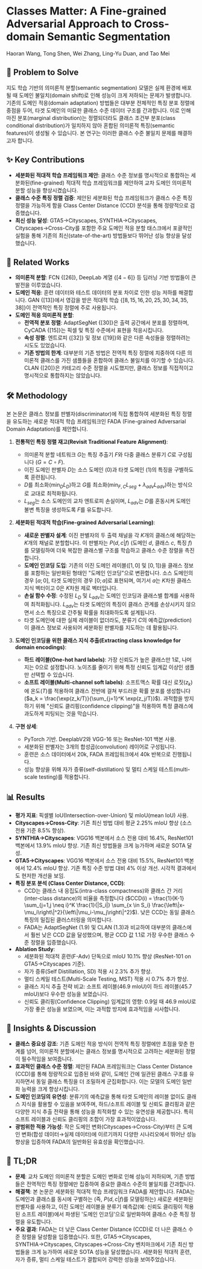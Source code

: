 # Classes Matter: A Fine-grained Adversarial Approach to Cross-domain Semantic Segmentation

Haoran Wang, Tong Shen, Wei Zhang, Ling-Yu Duan, and Tao Mei

## 🧩 Problem to Solve

지도 학습 기반의 의미론적 분할(semantic segmentation) 모델은 실제 환경에 배포될 때 도메인 불일치(domain shift)로 인해 성능이 크게 저하되는 문제가 발생합니다. 기존의 도메인 적응(domain adaptation) 방법들은 대부분 전체적인 특징 분포 정렬에 중점을 두어, 타겟 도메인의 미묘한 클래스 수준 데이터 구조를 간과합니다. 이로 인해 마진 분포(marginal distribution)는 정렬되더라도 클래스 조건부 분포(class conditional distribution)가 일치하지 않아 혼합된 의미론적 특징(semantic features)이 생성될 수 있습니다. 본 연구는 이러한 클래스 수준 불일치 문제를 해결하고자 합니다.

## ✨ Key Contributions

* **세분화된 적대적 학습 프레임워크 제안**: 클래스 수준 정보를 명시적으로 통합하는 세분화된(fine-grained) 적대적 학습 프레임워크를 제안하여 교차 도메인 의미론적 분할 성능을 향상시켰습니다.
* **클래스 수준 특징 정렬 검증**: 제안된 세분화된 학습 프레임워크가 클래스 수준 특징 정렬을 가능하게 함을 Class Center Distance (CCD) 분석을 통해 정량적으로 검증했습니다.
* **최신 성능 달성**: GTA5→Cityscapes, SYNTHIA→Cityscapes, Cityscapes→Cross-City를 포함한 주요 도메인 적응 분할 태스크에서 포괄적인 실험을 통해 기존의 최신(state-of-the-art) 방법들보다 뛰어난 성능 향상을 달성했습니다.

## 📎 Related Works

* **의미론적 분할**: FCN {$[26]$}, DeepLab 계열 {$[4-6]$} 등 딥러닝 기반 방법들이 큰 발전을 이루었습니다.
* **도메인 적응**: 훈련 데이터와 테스트 데이터의 분포 차이로 인한 성능 저하를 해결합니다. GAN {$[13]$}에서 영감을 받은 적대적 학습 {$[8, 15, 16, 20, 25, 30, 34, 35, 38]$}이 전역적인 특징 정렬에 주로 사용됩니다.
* **도메인 적응 의미론적 분할**:
  * **전역적 분포 정렬**: AdaptSegNet {$[30]$}은 출력 공간에서 분포를 정렬하며, CyCADA {$[15]$}는 픽셀 및 특징 수준에서 표현을 적응시킵니다.
  * **속성 정렬**: 엔트로피 {$[32]$} 및 정보 {$[19]$}와 같은 다른 속성들을 정렬하려는 시도도 있었습니다.
  * **기존 방법의 한계**: 대부분의 기존 방법은 전역적 특징 정렬에 치중하여 다른 의미론적 클래스를 가진 샘플들을 혼합하여 클래스 불일치를 야기할 수 있습니다. CLAN {$[20]$}은 카테고리 수준 정렬을 시도했지만, 클래스 정보를 직접적이고 명시적으로 통합하지는 않았습니다.

## 🛠️ Methodology

본 논문은 클래스 정보를 판별자(discriminator)에 직접 통합하여 세분화된 특징 정렬을 유도하는 새로운 적대적 학습 프레임워크인 FADA (Fine-grained Adversarial Domain Adaptation)를 제안합니다.

1. **전통적인 특징 정렬 재고($\text{Revisit Traditional Feature Alignment}$)**:
    * 의미론적 분할 네트워크 $G$는 특징 추출기 $F$와 다중 클래스 분류기 $C$로 구성됩니다 ($G = C \circ F$).
    * 이진 도메인 판별자 $D$는 소스 도메인 ($0$)과 타겟 도메인 ($1$)의 특징을 구별하도록 훈련됩니다.
    * $D$를 최소화($\min_D L_D$)하고 $G$를 최소화($\min_{F,C} L_{seg} + \lambda_{adv} L_{adv}$)하는 방식으로 교대로 최적화됩니다.
    * $L_{seg}$는 소스 도메인의 교차 엔트로피 손실이며, $L_{adv}$는 $D$를 혼동시켜 도메인 불변 특징을 생성하도록 $F$를 유도합니다.

2. **세분화된 적대적 학습($\text{Fine-grained Adversarial Learning}$)**:
    * **새로운 판별자 설계**: 이진 판별자의 두 출력 채널을 각 $K$개의 클래스에 해당하는 $K$개의 채널로 분할합니다. 이 판별자는 $P(d, c|f)$ (도메인 $d$, 클래스 $c$, 특징 $f$)를 모델링하여 더욱 복잡한 클래스별 구조를 학습하고 클래스 수준 정렬을 촉진합니다.
    * **도메인 인코딩 도입**: 기존의 이진 도메인 레이블($[1,0]$ 및 $[0,1]$)을 클래스 정보를 포함하는 일반화된 형태인 "도메인 인코딩"으로 변환합니다. 소스 도메인의 경우 $[a;0]$, 타겟 도메인의 경우 $[0;a]$로 표현되며, 여기서 $a$는 $K$차원 클래스 지식 벡터이고 $0$은 $K$차원 제로 벡터입니다.
    * **손실 함수 수정**: 수정된 $L_D$ 및 $L_{adv}$는 도메인 인코딩과 클래스별 합계를 사용하여 최적화됩니다. $L_{adv}$는 타겟 도메인의 특징이 클래스 관계를 손상시키지 않으면서 소스 특징으로 간주될 확률을 최대화하도록 설계됩니다.
    * 타겟 도메인에 대한 실제 레이블이 없더라도, 분류기 $C$의 예측값(prediction)이 클래스 정보로 사용되어 세분화된 판별자를 지도하는 데 활용됩니다.

3. **도메인 인코딩을 위한 클래스 지식 추출($\text{Extracting class knowledge for domain encodings}$)**:
    * **하드 레이블(One-hot hard labels)**: 가장 신뢰도가 높은 클래스만 $1$로, 나머지는 $0$으로 설정합니다. 노이즈를 줄이기 위해 특정 신뢰도 임계값 이상인 샘플만 선택할 수 있습니다.
    * **소프트 레이블(Multi-channel soft labels)**: 소프트맥스 확률 대신 로짓($z_k$)에 온도($T$)를 적용하여 클래스 전반에 걸쳐 부드러운 확률 분포를 생성합니다 ($a_k = \frac{\exp(z_k/T)}{\sum_{j=1}^K \exp(z_j/T)}$). 과적합을 방지하기 위해 "신뢰도 클리핑(confidence clipping)"을 적용하여 특정 클래스에 과도하게 피팅되는 것을 막습니다.

4. **구현 상세**:
    * PyTorch 기반. DeeplabV2와 VGG-16 또는 ResNet-101 백본 사용.
    * 세분화된 판별자는 3개의 합성곱(convolution) 레이어로 구성됩니다.
    * 훈련은 소스 데이터에서 20k, FADA 프레임워크에서 40k 반복으로 진행됩니다.
    * 성능 향상을 위해 자가 증류(self-distillation) 및 멀티 스케일 테스트(multi-scale testing)를 적용합니다.

## 📊 Results

* **평가 지표**: 픽셀별 IoU(Intersection-over-Union) 및 mIoU(mean IoU) 사용.
* **Cityscapes→Cross-City**: 기존 최신 방법 대비 평균 2.25% mIoU 향상 (소스 전용 기준 8.5% 향상).
* **SYNTHIA→Cityscapes**: VGG16 백본에서 소스 전용 대비 16.4%, ResNet101 백본에서 13.9% mIoU 향상. 기존 최신 방법들을 크게 능가하며 새로운 SOTA 달성.
* **GTA5→Cityscapes**: VGG16 백본에서 소스 전용 대비 15.5%, ResNet101 백본에서 12.4% mIoU 향상. 기존 특징 수준 방법 대비 4% 이상 개선. 시각적 결과에서도 현저한 개선을 보임.
* **특징 분포 분석 (Class Center Distance, CCD)**:
  * CCD는 클래스 내 응집도(intra-class compactness)와 클래스 간 거리(inter-class distance)의 비율을 측정합니다 ($CCD(i) = \frac{1}{K-1} \sum_{j=1,j \neq i}^K \frac{1}{|S_i|} \sum_{x \in S_i} \frac{\left\|x-\mu_i\right\|^2}{\left\|\mu_i-\mu_j\right\|^2}$). 낮은 CCD는 동일 클래스 특징의 밀집된 클러스터링을 의미합니다.
  * FADA는 AdaptSegNet (1.9) 및 CLAN (1.3)과 비교하여 대부분의 클래스에서 훨씬 낮은 CCD 값을 달성했으며, 평균 CCD 값 1.1로 가장 우수한 클래스 수준 정렬을 입증했습니다.
* **Ablation Study**:
  * 세분화된 적대적 훈련(F-Adv) 단독으로 mIoU 10.1% 향상 (ResNet-101 on GTA5→Cityscapes 기준).
  * 자가 증류(Self Distillation, SD) 적용 시 2.3% 추가 향상.
  * 멀티 스케일 테스트(Multi-Scale Testing, MST) 적용 시 0.7% 추가 향상.
  * 클래스 지식 추출 전략 비교: 소프트 레이블(46.9 mIoU)이 하드 레이블(45.7 mIoU)보다 우수한 성능을 보였습니다.
  * 신뢰도 클리핑(Confidence Clipping) 임계값의 영향: 0.9일 때 46.9 mIoU로 가장 좋은 성능을 보였으며, 이는 과적합 방지에 효과적임을 시사합니다.

## 🧠 Insights & Discussion

* **클래스 중요성 강조**: 기존 도메인 적응 방식이 전역적 특징 정렬에만 초점을 맞춘 한계를 넘어, 의미론적 분할에서는 클래스 정보를 명시적으로 고려하는 세분화된 정렬이 필수적임을 보여줍니다.
* **효과적인 클래스 수준 정렬**: 제안된 FADA 프레임워크는 Class Center Distance (CCD)를 통해 정량적으로 입증된 바와 같이, 도메인 간에 일관된 클래스 구조를 유지하면서 동일 클래스 특징을 더 조밀하게 군집화합니다. 이는 모델의 도메인 일반화 능력을 크게 향상시킵니다.
* **도메인 인코딩의 유연성**: 분류기의 예측값을 통해 타겟 도메인의 레이블 없이도 클래스 지식을 활용할 수 있음을 보여주며, 하드/소프트 레이블 및 신뢰도 클리핑과 같은 다양한 지식 추출 전략을 통해 성능을 최적화할 수 있는 유연성을 제공합니다. 특히 소프트 레이블과 신뢰도 클리핑의 조합이 가장 효과적이었습니다.
* **광범위한 적용 가능성**: 작은 도메인 변화(Cityscapes→Cross-City)부터 큰 도메인 변화(합성 데이터→실제 데이터)에 이르기까지 다양한 시나리오에서 뛰어난 성능 향상을 입증하여 FADA의 일반화된 유효성을 확인했습니다.

## 📌 TL;DR

* **문제**: 교차 도메인 의미론적 분할은 도메인 변화로 인해 성능이 저하되며, 기존 방법들은 전역적인 특징 정렬에만 집중하여 중요한 클래스 수준의 불일치를 간과합니다.
* **해결책**: 본 논문은 세분화된 적대적 학습 프레임워크 FADA를 제안합니다. FADA는 도메인과 클래스를 동시에 구별하는 (즉, $P(d,c|f)$를 모델링하는) 새로운 세분화된 판별자를 사용하고, 이진 도메인 레이블을 분류기 예측값(예: 신뢰도 클리핑이 적용된 소프트 레이블)에서 파생된 '도메인 인코딩'으로 일반화하여 클래스 수준 특징 정렬을 유도합니다.
* **주요 결과**: FADA는 더 낮은 Class Center Distance (CCD)로 더 나은 클래스 수준 정렬을 달성함을 입증했습니다. 또한, GTA5→Cityscapes, SYNTHIA→Cityscapes, Cityscapes→Cross-City 벤치마크에서 기존 최신 방법들을 크게 능가하여 새로운 SOTA 성능을 달성했습니다. 세분화된 적대적 훈련, 자가 증류, 멀티 스케일 테스트가 결합되어 강력한 성능을 보여주었습니다.
